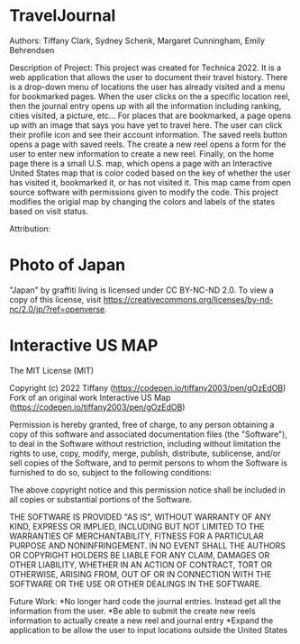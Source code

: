 # TravelJournal
Authors: Tiffany Clark, Sydney Schenk, Margaret Cunningham, Emily Behrendsen


Description of Project:
This project was created for Technica 2022. It is a web application that allows the user to document
their travel history. There is a drop-down menu of locations the user has already visited and a menu for bookmarked pages. When the user clicks on the a specific location reel, then the journal entry opens up with all the information including ranking, cities visited, a picture, etc... For places that are bookmarked, a page opens up with an image that says you have yet to travel here. The user can click their profile icon and see their account information.
The saved reels button opens a page with saved reels. The create a new reel opens a form for the user to enter new information to create a new reel. Finally, on the home page there is a small U.S. map, which opens a page with an Interactive United States map that 
is color coded based on the key of whether the user has visited it, bookmarked it, or has not visited it. This map came from open source software with permissions given to modify the code. This project modifies the origial map by changing the colors and labels of the states based on visit status.

Attribution:

Photo of Japan
==============
"Japan" by graffiti living is licensed under CC BY-NC-ND 2.0. To view a copy of this license, visit https://creativecommons.org/licenses/by-nd-nc/2.0/jp/?ref=openverse.


Interactive US MAP
==================
The MIT License (MIT)

Copyright (c) 2022 Tiffany (https://codepen.io/tiffany2003/pen/gOzEdOB)
Fork of an original work Interactive US Map (https://codepen.io/tiffany2003/pen/gOzEdOB)

Permission is hereby granted, free of charge, to any person obtaining a copy
of this software and associated documentation files (the "Software"), to deal
in the Software without restriction, including without limitation the rights
to use, copy, modify, merge, publish, distribute, sublicense, and/or sell
copies of the Software, and to permit persons to whom the Software is
furnished to do so, subject to the following conditions:

The above copyright notice and this permission notice shall be included in all
copies or substantial portions of the Software.

THE SOFTWARE IS PROVIDED "AS IS", WITHOUT WARRANTY OF ANY KIND, EXPRESS OR
IMPLIED, INCLUDING BUT NOT LIMITED TO THE WARRANTIES OF MERCHANTABILITY,
FITNESS FOR A PARTICULAR PURPOSE AND NONINFRINGEMENT. IN NO EVENT SHALL THE
AUTHORS OR COPYRIGHT HOLDERS BE LIABLE FOR ANY CLAIM, DAMAGES OR OTHER
LIABILITY, WHETHER IN AN ACTION OF CONTRACT, TORT OR OTHERWISE, ARISING FROM,
OUT OF OR IN CONNECTION WITH THE SOFTWARE OR THE USE OR OTHER DEALINGS IN THE
SOFTWARE.

Future Work:
*No longer hard code the journal entries. Instead get all the information from the user.
*Be able to submit the create new reels information to actually create a new reel and journal entry
*Expand the application to be allow the user to input locations outside the United States
